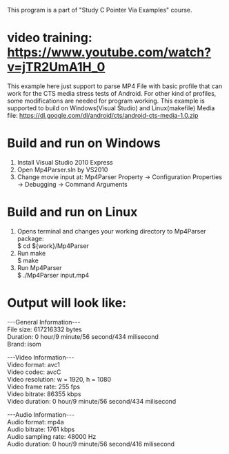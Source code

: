 This program is a part of "Study C Pointer Via Examples" course.  
# video training: https://www.youtube.com/watch?v=jTR2UmA1H_0

This example here just support to parse MP4 File with basic profile that can work for the CTS media stress tests of Android. For other kind of profiles, some modifications are needed for program working. This example is supported to build on Windows(Visual Studio) and Linux(makefile)
Media file: https://dl.google.com/dl/android/cts/android-cts-media-1.0.zip

# Build and run on Windows  
1. Install Visual Studio 2010 Express  
2. Open Mp4Parser.sln by VS2010  
3. Change movie input at: Mp4Parser Property -> Configuration Properties -> Debugging -> Command Arguments  

# Build and run on Linux  
1. Opens terminal and changes your working directory to Mp4Parser package:  
$ cd ${work}/Mp4Parser  
2. Run make  
$ make  
3. Run Mp4Parser  
$ ./Mp4Parser input.mp4  

# Output will look like:  
---General Information---  
File size: 617216332 bytes  
Duration: 0 hour/9 minute/56 second/434 milisecond  
Brand: isom  

---Video Information---  
Video format: avc1  
Video codec: avcC  
Video resolution: w = 1920, h = 1080  
Video frame rate: 255 fps  
Video bitrate: 86355 kbps  
Video duration: 0 hour/9 minute/56 second/434 milisecond  

---Audio Information---  
Audio format: mp4a  
Audio bitrate: 1761 kbps  
Audio sampling rate: 48000 Hz  
Audio duration: 0 hour/9 minute/56 second/416 milisecond  
